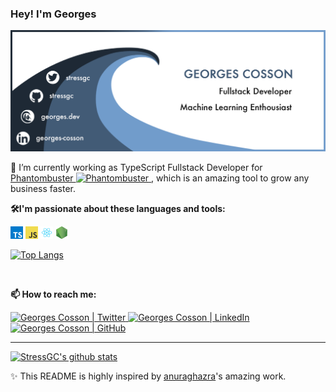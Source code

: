 ### Hey! I'm Georges

<img src="https://raw.githubusercontent.com/stressGC/stressGC/master/assets/banner_github.png" />

🔭 I’m currently working as TypeScript Fullstack Developer for <a href="https://phantombuster.com">
	Phantombuster
	<img alt="Phantombuster" width="20px" src="https://blogdummi.fr/wp-content/uploads/2019/03/favicon-phantombuster.png" />
</a>, which is an amazing tool to grow any business faster.

**🛠️I'm passionate about these languages and tools:**

<code><img height="20" src="https://raw.githubusercontent.com/github/explore/80688e429a7d4ef2fca1e82350fe8e3517d3494d/topics/typescript/typescript.png"></code>
<code><img height="20" src="https://raw.githubusercontent.com/github/explore/80688e429a7d4ef2fca1e82350fe8e3517d3494d/topics/javascript/javascript.png"></code>
<code><img height="20" src="https://raw.githubusercontent.com/github/explore/80688e429a7d4ef2fca1e82350fe8e3517d3494d/topics/react/react.png"></code>
<code><img height="20" src="https://raw.githubusercontent.com/github/explore/80688e429a7d4ef2fca1e82350fe8e3517d3494d/topics/nodejs/nodejs.png"></code>    
<!-- use my own images, add gatsby / react-native / python / ML?, remove JS -->

[![Top Langs](https://github-readme-stats.vercel.app/api/top-langs/?username=stressgc&layout=compact)](https://github.com/stressgc)

<br/>

**📫 How to reach me:**

<a href="https://twitter.com/stressgc">
	<img alt="Georges Cosson | Twitter" width="21px" src="https://raw.githubusercontent.com/anuraghazra/anuraghazra/master/assets/twitter.svg" />
</a>
<a href="https://www.linkedin.com/in/georges-cosson/">
	<img alt="Georges Cosson | LinkedIn" width="21px" src="https://www.unamur.be/etudes/images/picto/linkedin.png/image_preview" />
</a>
<a href="https://https://github.com/stressGC">
	<img alt="Georges Cosson | GitHub" width="20px" src="https://upload.wikimedia.org/wikipedia/commons/thumb/9/91/Octicons-mark-github.svg/1200px-Octicons-mark-github.svg.png" />
</a>

---

[![StressGC's github stats](https://github-readme-stats.vercel.app/api?username=stressgc&count_private=true&show_icons=true&hide_title=true&hide_rank=true&hide=issues)](https://github.com/stressgc/github-readme-stats)

✨ This README is highly inspired by [anuraghazra](https://github.com/anuraghazra/anuraghazra)'s amazing work.
